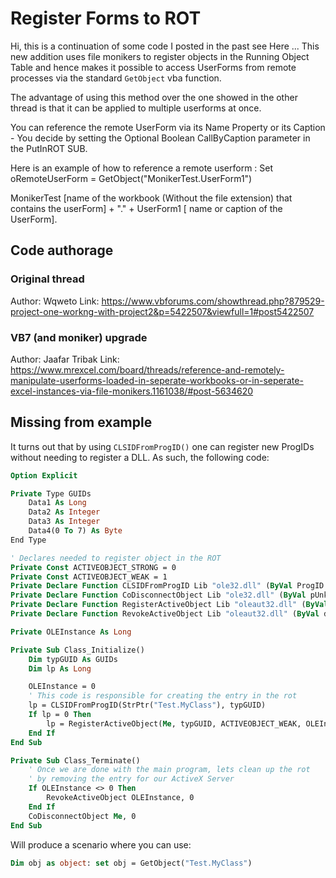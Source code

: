 # Register Forms to ROT

Hi, this is a continuation of some code I posted in the past see Here ... This new addition uses file monikers to register objects in the Running Object Table and hence makes it possible to access UserForms from remote processes via the standard `GetObject` vba function.

The advantage of using this method over the one showed in the other thread is that it can be applied to multiple userforms at once.

You can reference the remote UserForm via its Name Property or its Caption - You decide by setting the Optional Boolean CallByCaption parameter in the PutInROT SUB.

Here is an example of how to reference a remote userform :
Set oRemoteUserForm = GetObject("MonikerTest.UserForm1")

MonikerTest [name of the workbook (Without the file extension) that contains the userForm] + "." + UserForm1 [ name or caption of the UserForm].

##  Code authorage
### Original thread

Author: Wqweto
Link:   https://www.vbforums.com/showthread.php?879529-project-one-workng-with-project2&p=5422507&viewfull=1#post5422507

### VB7 (and moniker) upgrade

Author: Jaafar Tribak
Link:   https://www.mrexcel.com/board/threads/reference-and-remotely-manipulate-userforms-loaded-in-seperate-workbooks-or-in-seperate-excel-instances-via-file-monikers.1161038/#post-5634620


## Missing from example

It turns out that by using `CLSIDFromProgID()` one can register new ProgIDs without needing to register a DLL. As such, the following code:

```vb
Option Explicit

Private Type GUIDs
    Data1 As Long
    Data2 As Integer
    Data3 As Integer
    Data4(0 To 7) As Byte
End Type

' Declares needed to register object in the ROT
Private Const ACTIVEOBJECT_STRONG = 0
Private Const ACTIVEOBJECT_WEAK = 1
Private Declare Function CLSIDFromProgID Lib "ole32.dll" (ByVal ProgID As Long, rclsid As GUIDs) As Long
Private Declare Function CoDisconnectObject Lib "ole32.dll" (ByVal pUnk As IUnknown, pvReserved As Long) As Long
Private Declare Function RegisterActiveObject Lib "oleaut32.dll" (ByVal pUnk As IUnknown, rclsid As GUIDs, ByVal dwFlags As Long, pdwRegister As Long) As Long
Private Declare Function RevokeActiveObject Lib "oleaut32.dll" (ByVal dwRegister As Long, ByVal pvReserved As Long) As Long

Private OLEInstance As Long

Private Sub Class_Initialize()
    Dim typGUID As GUIDs
    Dim lp As Long

    OLEInstance = 0
    ' This code is responsible for creating the entry in the rot
    lp = CLSIDFromProgID(StrPtr("Test.MyClass"), typGUID)
    If lp = 0 Then
        lp = RegisterActiveObject(Me, typGUID, ACTIVEOBJECT_WEAK, OLEInstance)
    End If
End Sub

Private Sub Class_Terminate()
    ' Once we are done with the main program, lets clean up the rot
    ' by removing the entry for our ActiveX Server
    If OLEInstance <> 0 Then
        RevokeActiveObject OLEInstance, 0
    End If
    CoDisconnectObject Me, 0
End Sub
```

Will produce a scenario where you can use:

```vb
Dim obj as object: set obj = GetObject("Test.MyClass")
```

